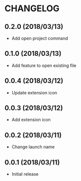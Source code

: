 # CHANGELOG

## 0.2.0 (2018/03/13)

* Add open project command

## 0.1.0 (2018/03/13)

* Add feature to open existing file

## 0.0.4 (2018/03/12)

* Update extension icon

## 0.0.3 (2018/03/12)

* Add extension icon

## 0.0.2 (2018/03/11)

* Change launch name

## 0.0.1 (2018/03/11)

* Initial release

